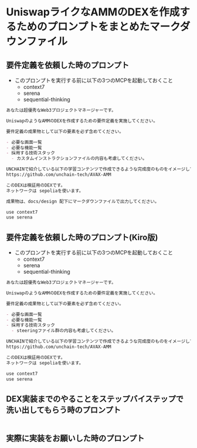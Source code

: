# UniswapライクなAMMのDEXを作成するためのプロンプトをまとめたマークダウンファイル

## 要件定義を依頼した時のプロンプト

- このプロンプトを実行する前に以下の3つのMCPを起動しておくこと
  - context7 
  - serena
  - sequential-thinking

```markdown
あなたは超優秀なWeb3プロジェクトマネージャーです。

UniswapのようなAMMのDEXを作成するための要件定義を実施してください。

要件定義の成果物として以下の要素を必ず含めてください。

- 必要な画面一覧
- 必要な機能一覧
- 採用する技術スタック
  - カスタムインストラクションファイルの内容も考慮してください。

UNCHAINで紹介している以下の学習コンテンツで作成できるような完成度のものをイメージしています。
https://github.com/unchain-tech/AVAX-AMM

このDEXは検証用のDEXです。
ネットワークは sepoliaを使います。

成果物は、docs/design 配下にマークダウンファイルで出力してください。

use context7
use serena
```

## 要件定義を依頼した時のプロンプト(Kiro版)

- このプロンプトを実行する前に以下の3つのMCPを起動しておくこと
  - context7 
  - serena
  - sequential-thinking

```markdown
あなたは超優秀なWeb3プロジェクトマネージャーです。

UniswapのようなAMMのDEXを作成するための要件定義を実施してください。

要件定義の成果物として以下の要素を必ず含めてください。

- 必要な画面一覧
- 必要な機能一覧
- 採用する技術スタック
  - steeringファイル群の内容も考慮してください。

UNCHAINで紹介している以下の学習コンテンツで作成できるような完成度のものをイメージしています。
https://github.com/unchain-tech/AVAX-AMM

このDEXは検証用のDEXです。
ネットワークは sepoliaを使います。

use context7
use serena
```

## DEX実装までのやることをステップバイステップで洗い出してもらう時のプロンプト

```markdown

```

## 実際に実装をお願いした時のプロンプト

```markdown

```